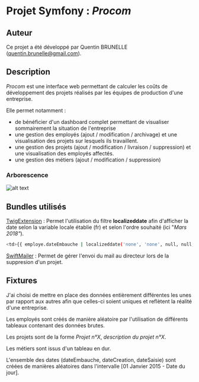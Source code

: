 # Projet Symfony : _Procom_

## Auteur

Ce projet a été développé par Quentin BRUNELLE (quentin.brunelle@gmail.com).

## Description

_Procom_ est une interface web permettant de calculer les coûts de développement des projets réalisés par les équipes 
de production d'une entreprise.

Elle permet notamment : 
* de bénéficier d'un dashboard complet permettant de visualiser sommairement la situation
de l'entreprise
* une gestion des employés (ajout / modification / archivage) et une visualisation 
des projets sur lesquels ils travaillent.
* une gestion des projets (ajout / modification / livraison / suppression) et une
visualisation des employés affectés.
* une gestion des métiers (ajout / modification / suppression)

### Arborescence 

![alt text](http://lp.florianhermann.fr/img/procom/arbo.png)

## Bundles utilisés

[TwigExtension](https://numa-bord.com/miniblog/symfony-afficher-date-francais-twig/) : Permet l'utilisation du filtre __localizeddate__ afin d'afficher la date selon la variable
locale établie (fr) et selon l'ordre souhaité (ici "_Mars 2018"_).

```bash
<td>{{ employe.dateEmbauche | localizeddate('none', 'none', null, null, 'MMMM Y') | capitalize }}</td>
```

[SwiftMailer](https://swiftmailer.symfony.com/) : Permet de gérer l'envoi du mail au directeur lors de la suppresion d'un projet.


## Fixtures

J'ai choisi de mettre en place des données entièrement différentes les unes
par rapport aux autres afin que celles-ci soient uniques et reflètent la réalité
d'une entreprise.

Les employés sont créés de manière aléatoire par l'utilisation de différents tableaux
contenant des données brutes.

Les projets sont de la forme _Projet n°X_, _description du projet n°X_.

Les métiers sont issus d'un tableau en dur.

L'ensemble des dates (dateEmbauche, dateCreation, dateSaisie) sont créées de manières 
aléatoires dans l'intervalle [01 Janvier 2015 - Date du jour].

